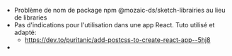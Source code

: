 - Problème de nom de package npm @mozaic-ds/sketch-librairies au lieu de libraries
- Pas d'indications pour l'utilisation dans une app React. Tuto utilisé et adapté:
  - https://dev.to/puritanic/add-postcss-to-create-react-app--5hj8
- 